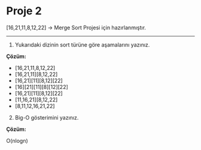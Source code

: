 # Proje 2

[16,21,11,8,12,22] -> Merge Sort Projesi için hazırlanmıştır.

---

1. Yukarıdaki dizinin sort türüne göre aşamalarını yazınız.

**Çözüm:**

- [16,21,11,8,12,22]
- [16,21,11][8,12,22]
- [16,21][11][8,12][22]
- [16][21][11][8][12][22]
- [16,21][11][8,12][22]
- [11,16,21][8,12,22]
- [8,11,12,16,21,22]

2. Big-O gösterimini yazınız.

**Çözüm:**

O(nlogn)